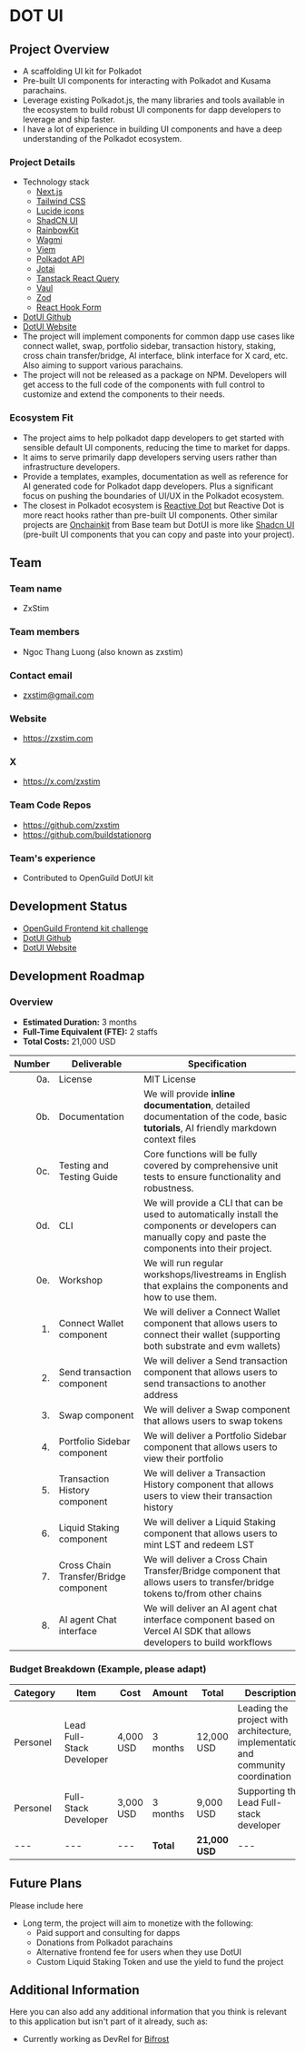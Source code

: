 # DOT UI

## Project Overview

- A scaffolding UI kit for Polkadot
- Pre-built UI components for interacting with Polkadot and Kusama parachains.
- Leverage existing Polkadot.js, the many libraries and tools available in the ecosystem to build robust UI components for dapp developers to leverage and ship faster.
- I have a lot of experience in building UI components and have a deep understanding of the Polkadot ecosystem.

### Project Details

- Technology stack
  - [Next.js](https://nextjs.org/)
  - [Tailwind CSS](https://tailwindcss.com/)
  - [Lucide icons](https://lucide.dev/)
  - [ShadCN UI](https://ui.shadcn.com/)
  - [RainbowKit](https://www.rainbowkit.com/)
  - [Wagmi](https://wagmi.sh/)
  - [Viem](https://viem.sh/)
  - [Polkadot API](https://github.com/polkadot-api/polkadot-api)
  - [Jotai](https://jotai.org/)
  - [Tanstack React Query](https://tanstack.com/query)
  - [Vaul](https://vaul.fun/)
  - [Zod](https://zod.dev/)
  - [React Hook Form](https://react-hook-form.com/)
- [DotUI Github](https://github.com/buildstationorg/dotui)
- [DotUI Website](https://dotui.buildstation.org/)
- The project will implement components for common dapp use cases like connect wallet, swap, portfolio sidebar, transaction history, staking, cross chain transfer/bridge, AI interface, blink interface for X card, etc. Also aiming to support various parachains.
- The project will not be released as a package on NPM. Developers will get access to the full code of the components with full control to customize and extend the components to their needs.

### Ecosystem Fit

- The project aims to help polkadot dapp developers to get started with sensible default UI components, reducing the time to market for dapps.
- It aims to serve primarily dapp developers serving users rather than infrastructure developers.
- Provide a templates, examples, documentation as well as reference for AI generated code for Polkadot dapp developers. Plus a significant focus on pushing the boundaries of UI/UX in the Polkadot ecosystem.
- The closest in Polkadot ecosystem is [Reactive Dot](https://reactivedot.dev/) but Reactive Dot is more react hooks rather than pre-built UI components. Other similar projects are [Onchainkit](https://onchainkit.xyz/) from Base team but DotUI is more like [Shadcn UI](https://ui.shadcn.com) (pre-built UI components that you can copy and paste into your project).

## Team


### Team name
- ZxStim

### Team members

- Ngoc Thang Luong (also known as zxstim)

### Contact email
- zxstim@gmail.com

### Website
- https://zxstim.com

### X
- https://x.com/zxstim

### Team Code Repos

- https://github.com/zxstim
- https://github.com/buildstationorg

### Team's experience

- Contributed to OpenGuild DotUI kit

## Development Status

- [OpenGuild Frontend kit challenge](https://app.openguild.wtf/missions/51)
- [DotUI Github](https://github.com/buildstationorg/dotui)
- [DotUI Website](https://dotui.buildstation.org/)

## Development Roadmap

### Overview

- **Estimated Duration:** 3 months
- **Full-Time Equivalent (FTE):**  2 staffs
- **Total Costs:** 21,000 USD


| Number | Deliverable | Specification |
| -----: | ----------- | ------------- |
| 0a. | License | MIT License |
| 0b. | Documentation | We will provide **inline documentation**, detailed documentation of the code, basic **tutorials**, AI friendly markdown context files |
| 0c. | Testing and Testing Guide | Core functions will be fully covered by comprehensive unit tests to ensure functionality and robustness. |
| 0d. | CLI | We will provide a CLI that can be used to automatically install the components or developers can manually copy and paste the components into their project. |
| 0e. | Workshop | We will run regular workshops/livestreams in English that explains the components and how to use them. |
| 1. | Connect Wallet component | We will deliver a Connect Wallet component that allows users to connect their wallet (supporting both substrate and evm wallets) |
| 2. | Send transaction component | We will deliver a Send transaction component that allows users to send transactions to another address |
| 3. | Swap component | We will deliver a Swap component that allows users to swap tokens |
| 4. | Portfolio Sidebar component | We will deliver a Portfolio Sidebar component that allows users to view their portfolio |
| 5. | Transaction History component | We will deliver a Transaction History component that allows users to view their transaction history |
| 6. | Liquid Staking component | We will deliver a Liquid Staking component that allows users to mint LST and redeem LST |
| 7. | Cross Chain Transfer/Bridge component | We will deliver a Cross Chain Transfer/Bridge component that allows users to transfer/bridge tokens to/from other chains |
| 8. | AI agent Chat interface | We will deliver an AI agent chat interface component based on Vercel AI SDK that allows developers to build workflows |

### Budget Breakdown (Example, please adapt)

| Category | Item | Cost | Amount | Total | Description |
| --- | ---- | --- | --- | --- | ---|
| Personel | Lead Full-Stack Developer | 4,000 USD | 3 months | 12,000 USD | Leading the project with architecture, implementation and community coordination |
| Personel | Full-Stack Developer | 3,000 USD | 3 months | 9,000 USD | Supporting the Lead Full-stack developer |
| --- | --- | --- | **Total** | **21,000 USD** | --- |


## Future Plans

Please include here

- Long term, the project will aim to monetize with the following:
  - Paid support and consulting for dapps
  - Donations from Polkadot parachains
  - Alternative frontend fee for users when they use DotUI
  - Custom Liquid Staking Token and use the yield to fund the project

## Additional Information

Here you can also add any additional information that you think is relevant to this application but isn't part of it already, such as:

- Currently working as DevRel for [Bifrost](https://bifrost.io/)
